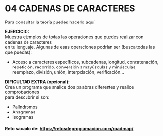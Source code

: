 # 04 CADENAS DE CARACTERES

Para consultar la teoría puedes hacerlo [aquí](../../conceptos/CADENA_DE_CARACTERES.md)

**EJERCICIO:**  
Muestra ejemplos de todas las operaciones que puedes realizar con cadenas de caracteres  
en tu lenguaje. Algunas de esas operaciones podrían ser (busca todas las que puedas):

- Acceso a caracteres específicos, subcadenas, longitud, concatenación, repetición, recorrido, conversión a mayúsculas y
  minúsculas, reemplazo, división, unión, interpolación, verificación...

**DIFICULTAD EXTRA (opcional):**  
Crea un programa que analice dos palabras diferentes y realice comprobaciones  
para descubrir si son:

- Palíndromos
- Anagramas
- Isogramas

#### Reto sacado de: https://retosdeprogramacion.com/roadmap/
